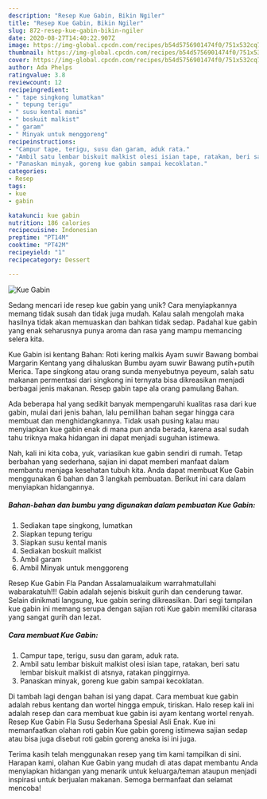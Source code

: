 ```yaml
---
description: "Resep Kue Gabin, Bikin Ngiler"
title: "Resep Kue Gabin, Bikin Ngiler"
slug: 872-resep-kue-gabin-bikin-ngiler
date: 2020-08-27T14:40:22.907Z
image: https://img-global.cpcdn.com/recipes/b54d5756901474f0/751x532cq70/kue-gabin-foto-resep-utama.jpg
thumbnail: https://img-global.cpcdn.com/recipes/b54d5756901474f0/751x532cq70/kue-gabin-foto-resep-utama.jpg
cover: https://img-global.cpcdn.com/recipes/b54d5756901474f0/751x532cq70/kue-gabin-foto-resep-utama.jpg
author: Ada Phelps
ratingvalue: 3.8
reviewcount: 12
recipeingredient:
- " tape singkong lumatkan"
- " tepung terigu"
- " susu kental manis"
- " boskuit malkist"
- " garam"
- " Minyak untuk menggoreng"
recipeinstructions:
- "Campur tape, terigu, susu dan garam, aduk rata."
- "Ambil satu lembar biskuit malkist olesi isian tape, ratakan, beri satu lembar biskuit malkist di atsnya, ratakan pinggirnya."
- "Panaskan minyak, goreng kue gabin sampai kecoklatan."
categories:
- Resep
tags:
- kue
- gabin

katakunci: kue gabin 
nutrition: 186 calories
recipecuisine: Indonesian
preptime: "PT14M"
cooktime: "PT42M"
recipeyield: "1"
recipecategory: Dessert

---
```



![Kue Gabin](https://img-global.cpcdn.com/recipes/b54d5756901474f0/751x532cq70/kue-gabin-foto-resep-utama.jpg)

Sedang mencari ide resep kue gabin yang unik? Cara menyiapkannya memang tidak susah dan tidak juga mudah. Kalau salah mengolah maka hasilnya tidak akan memuaskan dan bahkan tidak sedap. Padahal kue gabin yang enak seharusnya punya aroma dan rasa yang mampu memancing selera kita.

Kue Gabin isi kentang Bahan: Roti kering malkis Ayam suwir Bawang bombai Margarin Kentang yang dihaluskan Bumbu ayam suwir Bawang putih+putih Merica. Tape singkong atau orang sunda menyebutnya peyeum, salah satu makanan permentasi dari singkong ini ternyata bisa dikreasikan menjadi berbagai jenis makanan. Resep gabin tape ala orang pamulang Bahan.

Ada beberapa hal yang sedikit banyak mempengaruhi kualitas rasa dari kue gabin, mulai dari jenis bahan, lalu pemilihan bahan segar hingga cara membuat dan menghidangkannya. Tidak usah pusing kalau mau menyiapkan kue gabin enak di mana pun anda berada, karena asal sudah tahu triknya maka hidangan ini dapat menjadi suguhan istimewa.


Nah, kali ini kita coba, yuk, variasikan kue gabin sendiri di rumah. Tetap berbahan yang sederhana, sajian ini dapat memberi manfaat dalam membantu menjaga kesehatan tubuh kita. Anda dapat membuat Kue Gabin menggunakan 6 bahan dan 3 langkah pembuatan. Berikut ini cara dalam menyiapkan hidangannya.

<!--inarticleads1-->

##### Bahan-bahan dan bumbu yang digunakan dalam pembuatan Kue Gabin:

1. Sediakan  tape singkong, lumatkan
1. Siapkan  tepung terigu
1. Siapkan  susu kental manis
1. Sediakan  boskuit malkist
1. Ambil  garam
1. Ambil  Minyak untuk menggoreng


Resep Kue Gabin Fla Pandan Assalamualaikum warrahmatullahi wabarakatuh!!! Gabin adalah sejenis biskuit gurih dan cenderung tawar. Selain dinikmati langsung, kue gabin sering dikreasikan. Dari segi tampilan kue gabin ini memang serupa dengan sajian roti Kue gabin memiliki citarasa yang sangat gurih dan lezat. 

<!--inarticleads2-->

##### Cara membuat Kue Gabin:

1. Campur tape, terigu, susu dan garam, aduk rata.
1. Ambil satu lembar biskuit malkist olesi isian tape, ratakan, beri satu lembar biskuit malkist di atsnya, ratakan pinggirnya.
1. Panaskan minyak, goreng kue gabin sampai kecoklatan.


Di tambah lagi dengan bahan isi yang dapat. Cara membuat kue gabin adalah rebus kentang dan wortel hingga empuk, tiriskan. Halo resep kali ini adalah resep dan cara membuat kue gabin isi ayam kentang wortel renyah. Resep Kue Gabin Fla Susu Sederhana Spesial Asli Enak. Kue ini memanfaatkan olahan roti gabin Kue gabin goreng istimewa sajian sedap atau bisa juga disebut roti gabin goreng aneka isi ini juga. 

Terima kasih telah menggunakan resep yang tim kami tampilkan di sini. Harapan kami, olahan Kue Gabin yang mudah di atas dapat membantu Anda menyiapkan hidangan yang menarik untuk keluarga/teman ataupun menjadi inspirasi untuk berjualan makanan. Semoga bermanfaat dan selamat mencoba!
